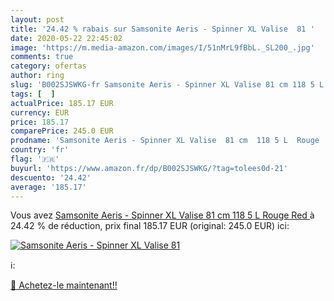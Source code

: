```yaml
---
layout: post
title: '24.42 % rabais sur Samsonite Aeris - Spinner XL Valise  81 '
date: 2020-05-22 22:45:02
image: 'https://m.media-amazon.com/images/I/51nMrL9fBbL._SL200_.jpg'
comments: true
category: ofertas
author: ring
slug: 'B002SJSWKG-fr Samsonite Aeris - Spinner XL Valise 81 cm 118 5 L Rouge Red'
tags: [  ]
actualPrice: 185.17 EUR
currency: EUR
price: 185.17
comparePrice: 245.0 EUR
prodname: 'Samsonite Aeris - Spinner XL Valise  81 cm  118 5 L  Rouge  Red '
country: 'fr'
flag: '🇫🇷'
buyurl: 'https://www.amazon.fr/dp/B002SJSWKG/?tag=tolees0d-21'
descuento: '24.42'
average: '185.17'
---
```


Vous avez [Samsonite Aeris - Spinner XL Valise  81 cm  118 5 L  Rouge  Red ](https://www.amazon.fr/dp/B002SJSWKG/?tag=tolees0d-21)  à  24.42 % de réduction, prix final  185.17 EUR (original: 245.0 EUR) ici:

[![Samsonite Aeris - Spinner XL Valise  81 ](https://m.media-amazon.com/images/I/51nMrL9fBbL._SL200_.jpg)](https://www.amazon.fr/dp/B002SJSWKG/?tag=tolees0d-21)

ℹ️:


[🛒 Achetez-le maintenant!!](https://www.amazon.fr/dp/B002SJSWKG/?tag=tolees0d-21)
